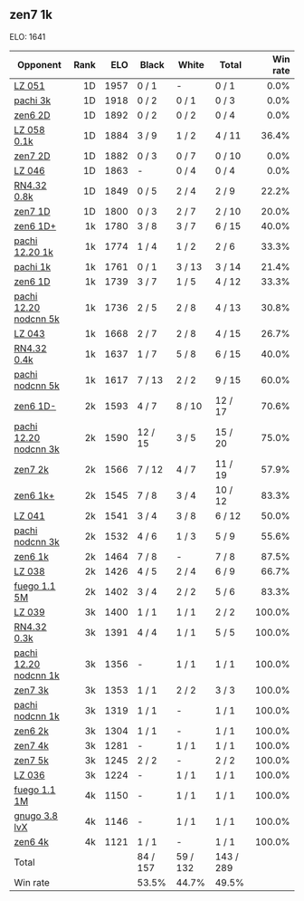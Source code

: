 ## zen7 1k ##

ELO: 1641

Opponent | Rank | ELO | Black | White | Total | Win rate
---------|-----:|----:|-------|-------|-------|-------:
[LZ 051](LZ%20051.md) | 1D | 1957 | 0 / 1 | - | 0 / 1 | 0.0%
[pachi 3k](pachi%203k.md) | 1D | 1918 | 0 / 2 | 0 / 1 | 0 / 3 | 0.0%
[zen6 2D](zen6%202D.md) | 1D | 1892 | 0 / 2 | 0 / 2 | 0 / 4 | 0.0%
[LZ 058 0.1k](LZ%20058%200.1k.md) | 1D | 1884 | 3 / 9 | 1 / 2 | 4 / 11 | 36.4%
[zen7 2D](zen7%202D.md) | 1D | 1882 | 0 / 3 | 0 / 7 | 0 / 10 | 0.0%
[LZ 046](LZ%20046.md) | 1D | 1863 | - | 0 / 4 | 0 / 4 | 0.0%
[RN4.32 0.8k](RN4.32%200.8k.md) | 1D | 1849 | 0 / 5 | 2 / 4 | 2 / 9 | 22.2%
[zen7 1D](zen7%201D.md) | 1D | 1800 | 0 / 3 | 2 / 7 | 2 / 10 | 20.0%
[zen6 1D+](zen6%201D+.md) | 1k | 1780 | 3 / 8 | 3 / 7 | 6 / 15 | 40.0%
[pachi 12.20 1k](pachi%2012.20%201k.md) | 1k | 1774 | 1 / 4 | 1 / 2 | 2 / 6 | 33.3%
[pachi 1k](pachi%201k.md) | 1k | 1761 | 0 / 1 | 3 / 13 | 3 / 14 | 21.4%
[zen6 1D](zen6%201D.md) | 1k | 1739 | 3 / 7 | 1 / 5 | 4 / 12 | 33.3%
[pachi 12.20 nodcnn 5k](pachi%2012.20%20nodcnn%205k.md) | 1k | 1736 | 2 / 5 | 2 / 8 | 4 / 13 | 30.8%
[LZ 043](LZ%20043.md) | 1k | 1668 | 2 / 7 | 2 / 8 | 4 / 15 | 26.7%
[RN4.32 0.4k](RN4.32%200.4k.md) | 1k | 1637 | 1 / 7 | 5 / 8 | 6 / 15 | 40.0%
[pachi nodcnn 5k](pachi%20nodcnn%205k.md) | 1k | 1617 | 7 / 13 | 2 / 2 | 9 / 15 | 60.0%
[zen6 1D-](zen6%201D-.md) | 2k | 1593 | 4 / 7 | 8 / 10 | 12 / 17 | 70.6%
[pachi 12.20 nodcnn 3k](pachi%2012.20%20nodcnn%203k.md) | 2k | 1590 | 12 / 15 | 3 / 5 | 15 / 20 | 75.0%
[zen7 2k](zen7%202k.md) | 2k | 1566 | 7 / 12 | 4 / 7 | 11 / 19 | 57.9%
[zen6 1k+](zen6%201k+.md) | 2k | 1545 | 7 / 8 | 3 / 4 | 10 / 12 | 83.3%
[LZ 041](LZ%20041.md) | 2k | 1541 | 3 / 4 | 3 / 8 | 6 / 12 | 50.0%
[pachi nodcnn 3k](pachi%20nodcnn%203k.md) | 2k | 1532 | 4 / 6 | 1 / 3 | 5 / 9 | 55.6%
[zen6 1k](zen6%201k.md) | 2k | 1464 | 7 / 8 | - | 7 / 8 | 87.5%
[LZ 038](LZ%20038.md) | 2k | 1426 | 4 / 5 | 2 / 4 | 6 / 9 | 66.7%
[fuego 1.1 5M](fuego%201.1%205M.md) | 2k | 1402 | 3 / 4 | 2 / 2 | 5 / 6 | 83.3%
[LZ 039](LZ%20039.md) | 3k | 1400 | 1 / 1 | 1 / 1 | 2 / 2 | 100.0%
[RN4.32 0.3k](RN4.32%200.3k.md) | 3k | 1391 | 4 / 4 | 1 / 1 | 5 / 5 | 100.0%
[pachi 12.20 nodcnn 1k](pachi%2012.20%20nodcnn%201k.md) | 3k | 1356 | - | 1 / 1 | 1 / 1 | 100.0%
[zen7 3k](zen7%203k.md) | 3k | 1353 | 1 / 1 | 2 / 2 | 3 / 3 | 100.0%
[pachi nodcnn 1k](pachi%20nodcnn%201k.md) | 3k | 1319 | 1 / 1 | - | 1 / 1 | 100.0%
[zen6 2k](zen6%202k.md) | 3k | 1304 | 1 / 1 | - | 1 / 1 | 100.0%
[zen7 4k](zen7%204k.md) | 3k | 1281 | - | 1 / 1 | 1 / 1 | 100.0%
[zen7 5k](zen7%205k.md) | 3k | 1245 | 2 / 2 | - | 2 / 2 | 100.0%
[LZ 036](LZ%20036.md) | 3k | 1224 | - | 1 / 1 | 1 / 1 | 100.0%
[fuego 1.1 1M](fuego%201.1%201M.md) | 4k | 1150 | - | 1 / 1 | 1 / 1 | 100.0%
[gnugo 3.8 lvX](gnugo%203.8%20lvX.md) | 4k | 1146 | - | 1 / 1 | 1 / 1 | 100.0%
[zen6 4k](zen6%204k.md) | 4k | 1121 | 1 / 1 | - | 1 / 1 | 100.0%
Total | | | 84 / 157 | 59 / 132 | 143 / 289 | 
Win rate| | | 53.5% | 44.7% | 49.5% | 
